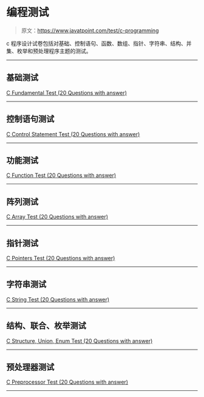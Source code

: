# 编程测试

> 原文：<https://www.javatpoint.com/test/c-programming>

c 程序设计试卷包括对基础、控制语句、函数、数组、指针、字符串、结构、并集、枚举和预处理程序主题的测试。

* * *

## 基础测试

[C Fundamental Test (20 Questions with answer)](c-fundamental-1)

* * *

## 控制语句测试

[C Control Statement Test (20 Questions with answer)](c-control-statements-1)

* * *

## 功能测试

[C Function Test (20 Questions with answer)](c-functions-1)

* * *

## 阵列测试

[C Array Test (20 Questions with answer)](c-array-1)

* * *

## 指针测试

[C Pointers Test (20 Questions with answer)](c-pointers-1)

* * *

## 字符串测试

[C String Test (20 Questions with answer)](c-string-1)

* * *

## 结构、联合、枚举测试

[C Structure, Union, Enum Test (20 Questions with answer)](c-structure-union-enums-1)

* * *

## 预处理器测试

[C Preprocessor Test (20 Questions with answer)](c-preprocessor-1)

* * *